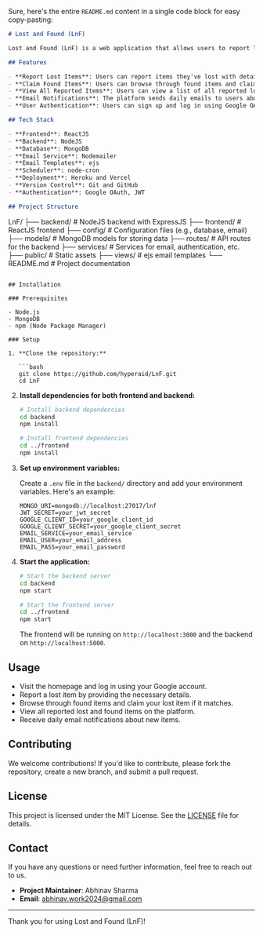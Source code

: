 ﻿
Sure, here's the entire `README.md` content in a single code block for easy copy-pasting:

```markdown
# Lost and Found (LnF)

Lost and Found (LnF) is a web application that allows users to report lost items, claim found items, and view all reported items. The platform also sends daily emails about reported items and notifications when an item is claimed.

## Features

- **Report Lost Items**: Users can report items they've lost with detailed descriptions.
- **Claim Found Items**: Users can browse through found items and claim them if they match their lost items.
- **View All Reported Items**: Users can view a list of all reported lost and found items.
- **Email Notifications**: The platform sends daily emails to users about newly reported items and notifications when their item is claimed.
- **User Authentication**: Users can sign up and log in using Google OAuth and JWT-based authentication.

## Tech Stack

- **Frontend**: ReactJS
- **Backend**: NodeJS
- **Database**: MongoDB
- **Email Service**: Nodemailer
- **Email Templates**: ejs
- **Scheduler**: node-cron
- **Deployment**: Heroku and Vercel
- **Version Control**: Git and GitHub
- **Authentication**: Google OAuth, JWT

## Project Structure

```
LnF/
├── backend/          # NodeJS backend with ExpressJS
├── frontend/         # ReactJS frontend
├── config/           # Configuration files (e.g., database, email)
├── models/           # MongoDB models for storing data
├── routes/           # API routes for the backend
├── services/         # Services for email, authentication, etc.
├── public/           # Static assets
├── views/            # ejs email templates
└── README.md         # Project documentation
```

## Installation

### Prerequisites

- Node.js
- MongoDB
- npm (Node Package Manager)

### Setup

1. **Clone the repository:**

   ```bash
   git clone https://github.com/hyperaid/LnF.git
   cd LnF
   ```

2. **Install dependencies for both frontend and backend:**

   ```bash
   # Install backend dependencies
   cd backend
   npm install

   # Install frontend dependencies
   cd ../frontend
   npm install
   ```

3. **Set up environment variables:**

   Create a `.env` file in the `backend/` directory and add your environment variables. Here's an example:

   ```env
   MONGO_URI=mongodb://localhost:27017/lnf
   JWT_SECRET=your_jwt_secret
   GOOGLE_CLIENT_ID=your_google_client_id
   GOOGLE_CLIENT_SECRET=your_google_client_secret
   EMAIL_SERVICE=your_email_service
   EMAIL_USER=your_email_address
   EMAIL_PASS=your_email_password
   ```

4. **Start the application:**

   ```bash
   # Start the backend server
   cd backend
   npm start

   # Start the frontend server
   cd ../frontend
   npm start
   ```

   The frontend will be running on `http://localhost:3000` and the backend on `http://localhost:5000`.

## Usage

- Visit the homepage and log in using your Google account.
- Report a lost item by providing the necessary details.
- Browse through found items and claim your lost item if it matches.
- View all reported lost and found items on the platform.
- Receive daily email notifications about new items.

## Contributing

We welcome contributions! If you'd like to contribute, please fork the repository, create a new branch, and submit a pull request.

## License

This project is licensed under the MIT License. See the [LICENSE](LICENSE) file for details.

## Contact

If you have any questions or need further information, feel free to reach out to us.

- **Project Maintainer**: Abhinav Sharma
- **Email**: abhinav.work2024@gmail.com

---

Thank you for using Lost and Found (LnF)!
```

 

